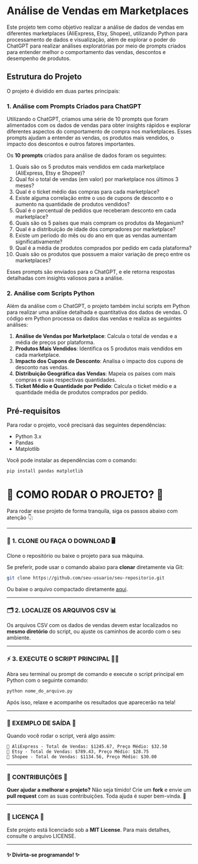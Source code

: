 # Análise de Vendas em Marketplaces

Este projeto tem como objetivo realizar a análise de dados de vendas em diferentes marketplaces (AliExpress, Etsy, Shopee), utilizando Python para processamento de dados e visualização, além de explorar o poder do ChatGPT para realizar análises exploratórias por meio de prompts criados para entender melhor o comportamento das vendas, descontos e desempenho de produtos.

## Estrutura do Projeto

O projeto é dividido em duas partes principais:

### 1. **Análise com Prompts Criados para ChatGPT**

Utilizando o ChatGPT, criamos uma série de 10 prompts que foram alimentados com os dados de vendas para obter insights rápidos e explorar diferentes aspectos do comportamento de compra nos marketplaces. Esses prompts ajudam a entender as vendas, os produtos mais vendidos, o impacto dos descontos e outros fatores importantes.

Os **10 prompts** criados para análise de dados foram os seguintes:

1. Quais são os 5 produtos mais vendidos em cada marketplace (AliExpress, Etsy e Shopee)?
2. Qual foi o total de vendas (em valor) por marketplace nos últimos 3 meses?
3. Qual é o ticket médio das compras para cada marketplace?
4. Existe alguma correlação entre o uso de cupons de desconto e o aumento na quantidade de produtos vendidos?
5. Qual é o percentual de pedidos que receberam desconto em cada marketplace?
6. Quais são os 5 países que mais compram os produtos da Meganium?
7. Qual é a distribuição de idade dos compradores por marketplace?
8. Existe um período do mês ou do ano em que as vendas aumentam significativamente?
9. Qual é a média de produtos comprados por pedido em cada plataforma?
10. Quais são os produtos que possuem a maior variação de preço entre os marketplaces?

Esses prompts são enviados para o ChatGPT, e ele retorna respostas detalhadas com insights valiosos para a análise.

### 2. **Análise com Scripts Python**

Além da análise com o ChatGPT, o projeto também inclui scripts em Python para realizar uma análise detalhada e quantitativa dos dados de vendas. O código em Python processa os dados das vendas e realiza as seguintes análises:

1. **Análise de Vendas por Marketplace**: Calcula o total de vendas e a média de preços por plataforma.
2. **Produtos Mais Vendidos**: Identifica os 5 produtos mais vendidos em cada marketplace.
3. **Impacto dos Cupons de Desconto**: Analisa o impacto dos cupons de desconto nas vendas.
4. **Distribuição Geográfica das Vendas**: Mapeia os países com mais compras e suas respectivas quantidades.
5. **Ticket Médio e Quantidade por Pedido**: Calcula o ticket médio e a quantidade média de produtos comprados por pedido.

## Pré-requisitos

Para rodar o projeto, você precisará das seguintes dependências:

- Python 3.x
- Pandas
- Matplotlib

Você pode instalar as dependências com o comando:

```bash
pip install pandas matplotlib

```

# 🚀 **COMO RODAR O PROJETO?** 🚀

Para rodar esse projeto de forma tranquila, siga os passos abaixo com atenção 👇:

---

### 🔄 **1. CLONE OU FAÇA O DOWNLOAD** 🖥️

Clone o repositório ou baixe o projeto para sua máquina.

Se preferir, pode usar o comando abaixo para **clonar** diretamente via Git:

```bash
git clone https://github.com/seu-usuario/seu-repositorio.git
```

Ou baixe o arquivo compactado diretamente [aqui](https://github.com/seu-usuario/seu-repositorio/archive/main.zip).

---

### 🗂️ **2. LOCALIZE OS ARQUIVOS CSV** 📊

Os arquivos CSV com os dados de vendas devem estar localizados no **mesmo diretório** do script, ou ajuste os caminhos de acordo com o seu ambiente.

---

### ⚡ **3. EXECUTE O SCRIPT PRINCIPAL** 👨‍💻

Abra seu terminal ou prompt de comando e execute o script principal em Python com o seguinte comando:

```bash
python nome_do_arquivo.py
```

Após isso, relaxe e acompanhe os resultados que aparecerão na tela!

---

### 🌟 **EXEMPLO DE SAÍDA** 🌟

Quando você rodar o script, verá algo assim:

```
🔸 AliExpress - Total de Vendas: $1245.67, Preço Médio: $32.50
🔸 Etsy - Total de Vendas: $789.43, Preço Médio: $28.75
🔸 Shopee - Total de Vendas: $1134.56, Preço Médio: $30.00
```

---

### 🎯 **CONTRIBUIÇÕES** 🤝

**Quer ajudar a melhorar o projeto?** Não seja tímido! Crie um **fork** e envie um **pull request** com as suas contribuições. Toda ajuda é super bem-vinda. 🥳

---

### 📝 **LICENÇA** 📜

Este projeto está licenciado sob a **MIT License**. Para mais detalhes, consulte o arquivo LICENSE.

---

#### ✨ **Divirta-se programando!** ✨
